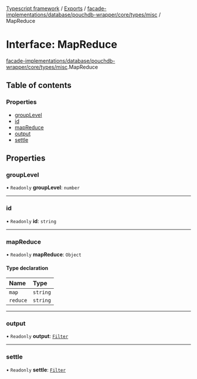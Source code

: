 [Typescript framework](../index.md) / [Exports](../modules.md) / [facade-implementations/database/pouchdb-wrapper/core/types/misc](../modules/facade_implementations_database_pouchdb_wrapper_core_types_misc.md) / MapReduce

# Interface: MapReduce

[facade-implementations/database/pouchdb-wrapper/core/types/misc](../modules/facade_implementations_database_pouchdb_wrapper_core_types_misc.md).MapReduce

## Table of contents

### Properties

- [groupLevel](facade_implementations_database_pouchdb_wrapper_core_types_misc.MapReduce.md#grouplevel)
- [id](facade_implementations_database_pouchdb_wrapper_core_types_misc.MapReduce.md#id)
- [mapReduce](facade_implementations_database_pouchdb_wrapper_core_types_misc.MapReduce.md#mapreduce)
- [output](facade_implementations_database_pouchdb_wrapper_core_types_misc.MapReduce.md#output)
- [settle](facade_implementations_database_pouchdb_wrapper_core_types_misc.MapReduce.md#settle)

## Properties

### groupLevel

• `Readonly` **groupLevel**: `number`

___

### id

• `Readonly` **id**: `string`

___

### mapReduce

• `Readonly` **mapReduce**: `Object`

#### Type declaration

| Name | Type |
| :------ | :------ |
| `map` | `string` |
| `reduce` | `string` |

___

### output

• `Readonly` **output**: [`Filter`](facade_implementations_database_pouchdb_wrapper_core_types_misc.Filter.md)

___

### settle

• `Readonly` **settle**: [`Filter`](facade_implementations_database_pouchdb_wrapper_core_types_misc.Filter.md)
